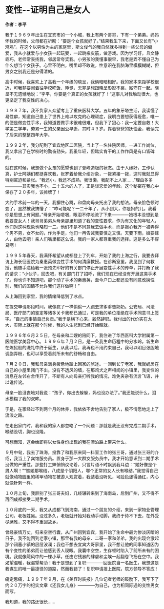 # 变性--证明自己是女人

**作者：李平**

我于１９６９年出生在宜宾市的一个小城，我上有两个哥哥，下有一个弟弟。妈妈怀我的时候，父母都在祈盼：“要是个女孩就好了。”结果我生下来，下面又长有“小鸡鸡”。在这个以男性为主的家庭里，斯文俊气的我自然就多得到一些父母的偏爱，我从小就爱与小女孩一起玩耍，一起跳橡皮筋，做游戏。因为学习好，且文静乖巧，老师常表扬我，邻居常夸奖我。小男孩的我懂事很早，我老是弄不懂自己为什么想当个女孩子。心里不明白，嘴里却不敢说，性意识在我脑海里模模糊糊，但男女之别我还是分得清的。

高中时候，我喜欢上了高我一个年级的晓呈，我俩暗暗相好。我的家本来距学校很近，可我非要闹着往学校吃饭、睡觉，无非是想跟晓呈形影不离，厮守在一起。晓呈不无遗憾地说：“李平，你要是个真正的女孩就好了！”这事儿对我触动很大，也更坚定了我变性的决心。

１９８７年，我不负家人众望考上了重庆医科大学。五年的象牙塔生活，我读懂了易性癖，知道自己患上了世界上难以攻克的心理顽症，我明白要想获得痊愈，唯一的便是做变性手术，我知道要做手术很难很难，但我下了狠心：我一定要自救！大学第二学年，劳累一生的父亲因公早逝，其时４３岁。靠着爸爸的抚恤金，我读完了后来的整整四年大学。

１９９２年，我分配到了宜宾地区二医院，当上了一名住院医师。一进工作岗位，我又拿出了在学校时的勤奋劲头。我虽年轻，但踏实肯干的工作作风是有口皆碑的。

就在这时候，我想做个女孩的愿望也到了登峰造极的状态。由于人缘好，工作认真，护士阿姨们都挺喜欢我，张罗着给我介绍对象，一拨紧接一拨，这时我就显得特别窘迫和紧张。“我还小，我还不成熟，我很懒，我配不上人家……”理由多多————其实我也不小，二十五六的人了，正是谈恋爱的年龄。这个秘密在我心中保存了２０多年，该摊牌了！

大约手术前一年的一天，我摒住心跳，和盘向母亲托出了我的想法。母亲脸色顿时变了，显然被我搞懵了：“咋可能呢？一二十年了，从小到大，你是妈的儿，我看你是思想上有问题。”母亲开始哽咽，眼泪不停地流了下来————她根本没想到是我要变女人！我哥哥弟弟从母亲那里知道了我的变性要求，作为有文化的年轻人，他们对这种现象也略知一二。他们不是不同意我去做手术，而是担心我万一被弄得个男不男，女不女的，作为手足，他们一再告诫我要慎之又慎。天要下雨，娘要嫁人，由他去吧！亲人们嘴里都这么说。我的一家人都尊重我的选择。这是多么不容易啊！

１９９５年春天，我满怀希望从成都登上了列车，开始了我的上海之行，我要去拜访上海长征医院为秦惠英做变性手术的何清廉教授。在诊断室里，我见到了何教授，他随手递给我一张预先印好的有关部门停止开展变性手术的传单，并打断了我的请求：“小伙子，回去吧，有关部门打了招呼，我们现在已经没有开展这类手术了。你也许不知道吧，那个动了手术的秦惠英，至今户口上都还没有同意改换性别，我们的国情不允许我们这样做啊！”

从上海回到家里，我的情绪降低到了冰点。

在提交申请那段时间，我像疯了一样偷偷一人跑去求爹爹告奶奶。公安局、司法局、医疗部门的鉴定等诸多关卡我都已通过，可是我的单位拒绝在手术同意书上签字。“自己的事情自己负责。”我于是横下心来，毅然辞职。我付出的代价实在太大，实际上就在那个时候，我的人生悲剧已经开始酿就。

１９９６年６月２５日，在母亲和二嫂的陪同下，我住进了华西医科大学附属第一医院医学美容中心。１９９６年７月２日，是一条我生命历程中的分水岭。新生命在炼狱般的洗礼中终于诞生，从此以后，我再也不用约束自己，我可以明目张胆地调脂弄粉，也可以享受着前所未有的舒畅和自由。

７月２０日，我和母亲满身疲惫地踏上回家的旅途。一回到长宁老家，我就蜗居在自己的小屋里闭门不出。没有不透风的墙，在那鸡犬之声相闻的小镇里，我变性的消息在左邻右舍传开了，不断有人向母亲打听我的情况，难免夹杂有流言飞语，并以讹传讹。

母亲一脸沮丧地对我说：“孩子，你出去躲躲，妈也没办法了。”我还能说什么，泪水模糊了我的双眸。

于是，在家经过不到两个月的休养，我依依不舍地告别了家人，极不情愿地走上了流浪之路。

在走出家门时，我和我的家人都忽略了一个问题：那就是我还没有完成二期手术，喉结没切，胸也没隆。

可想而知，这会给即将以女性身份出现的我在漂泊路上带来什么。

９月中旬，我去了珠海，投靠了和我原来同一科室工作的张三哥，通过张三哥的介绍，我当上了宾馆服务员。置身于那一大群女服务员中，我才开始意识到二期手术没做的严重性。那些打工妹悄悄议论着，只言片语不时飘到我耳边：“她好像是个男人啊！”“瞧她那喉结，八成是个阴阳人，哪个正常的女人长有喉结。”我觉得自己就像动物园里的稀罕动物在被游人观赏着，我装着没听见，可脸色涨得通红，内心就像针刺一样。

１０月上旬，我辞别了张三哥夫妇，几经辗转来到了海南岛，后到广州，又不得不再回成都接受二期手术。

１０月底的一天，我又从成都飞到海南，通过一个朋友的介绍，来到一家物业管理公司，老板姓吴。没过多久，老板就开始对我动手动脚，我终于待不下去，在外受尽磨难，又不得不重回故乡。

曾经豪情万丈，归来空空行囊，从广州回到宜宾，我开始了生命中最为惨淡灰暗的日子。我不能回到老家小镇，那里有我的母亲、二哥一家和弟弟，我的出现会激起那个闭塞小镇的层层波澜；我也不想去宜宾大哥家里，我不想让他的同事知道因为有个变性的弟弟而让他感到丢人现眼。我囊中空空，生存顿时陷入了前所未有的困境。我就像飓风中的一棵小草，任由它残暴的肆虐和尘埃一起翻卷飞扬在空中。我渴望温暖，我渴望帮助！我于是想到了复职————回医院当一名医生，我想这是我谋生的唯一最捷径的道路，然而我错了！复职申请报上医院，院方领导不答应！

痛定思痛，１９９７年９月，在《美容时装报》几位记者老师的鼓励下，我写下了约２０万字的纪实文章《还我女儿身》————为自己，也为相同际遇的变性男女而写。

我知道，我的路还很长……
<!-- tcd_original_link https://zhuanji.xiusha.com/l/liping/000/001.htm -->
